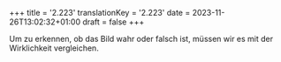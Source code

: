 +++
title = '2.223'
translationKey = '2.223'
date = 2023-11-26T13:02:32+01:00
draft = false
+++

Um zu erkennen, ob das Bild wahr oder falsch ist, müssen wir es mit der Wirklichkeit vergleichen.
